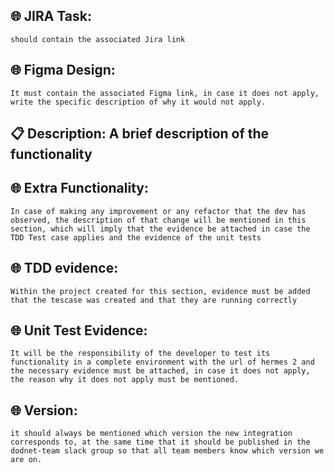 ## 🌐 JIRA Task: 
    should contain the associated Jira link

## 🌐  Figma Design:
    It must contain the associated Figma link, in case it does not apply, write the specific description of why it would not apply.

## 📋  Description: A brief description of the functionality

## 🌐 Extra Functionality: 
    In case of making any improvement or any refactor that the dev has observed, the description of that change will be mentioned in this section, which will imply that the evidence be attached in case the TDD Test case applies and the evidence of the unit tests

## 🌐 TDD evidence: 
    Within the project created for this section, evidence must be added that the tescase was created and that they are running correctly

## 🌐 Unit Test Evidence: 
    It will be the responsibility of the developer to test its functionality in a complete environment with the url of hermes 2 and the necessary evidence must be attached, in case it does not apply, the reason why it does not apply must be mentioned.

## 🌐 Version: 
    it should always be mentioned which version the new integration corresponds to, at the same time that it should be published in the dodnet-team slack group so that all team members know which version we are on.
